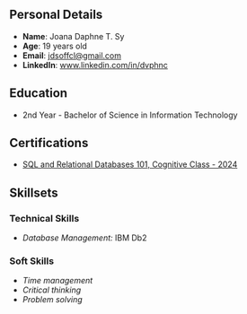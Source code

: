 ## Personal Details
- **Name**: Joana Daphne T. Sy
- **Age**: 19 years old
- **Email**: jdsoffcl@gmail.com
- **LinkedIn**: www.linkedin.com/in/dvphnc
## Education
- 2nd Year - Bachelor of Science in Information Technology

## Certifications
- [SQL and Relational Databases 101, Cognitive Class - 2024](https://courses.cognitiveclass.ai/certificates/fea1a489739a4b02ab4c9d266a0ade0f)

## Skillsets

### Technical Skills
- *Database Management:* IBM Db2
### Soft Skills
- *Time management*
- *Critical thinking*
- *Problem solving*
